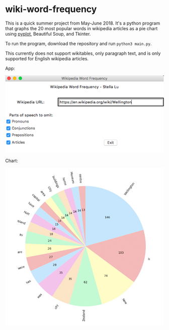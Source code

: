 # wiki-word-frequency
This is a quick summer project from May-June 2018. It's a python program that graphs the 20 most popular words in wikipedia articles as a pie chart using [pyplot](https://matplotlib.org/api/pyplot_summary.html), Beautiful Soup, and Tkinter.

To run the program, download the repository and run `python3 main.py`.

This currently does not support wikitables, only paragraph text, and is only supported for English wikipedia articles.

App:

![Application](/images/wellington_app.png)

Chart:

![Pie Chart of Wellington Wikipedia Page](/images/wellington_pie_chart.jpg)
